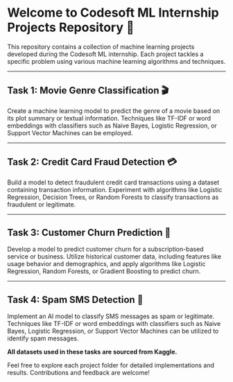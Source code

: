 # Welcome to Codesoft ML Internship Projects Repository 🚀

This repository contains a collection of machine learning projects developed during the Codesoft ML internship. Each project tackles a specific problem using various machine learning algorithms and techniques.

---

## Task 1: Movie Genre Classification 🎬

Create a machine learning model to predict the genre of a movie based on its plot summary or textual information. Techniques like TF-IDF or word embeddings with classifiers such as Naive Bayes, Logistic Regression, or Support Vector Machines can be employed.

---

## Task 2: Credit Card Fraud Detection 💳

Build a model to detect fraudulent credit card transactions using a dataset containing transaction information. Experiment with algorithms like Logistic Regression, Decision Trees, or Random Forests to classify transactions as fraudulent or legitimate.

---

## Task 3: Customer Churn Prediction 🔄

Develop a model to predict customer churn for a subscription-based service or business. Utilize historical customer data, including features like usage behavior and demographics, and apply algorithms like Logistic Regression, Random Forests, or Gradient Boosting to predict churn.

---

## Task 4: Spam SMS Detection 📱

Implement an AI model to classify SMS messages as spam or legitimate. Techniques like TF-IDF or word embeddings with classifiers such as Naive Bayes, Logistic Regression, or Support Vector Machines can be utilized to identify spam messages.


**All datasets used in these tasks are sourced from Kaggle.**

Feel free to explore each project folder for detailed implementations and results. Contributions and feedback are welcome!
